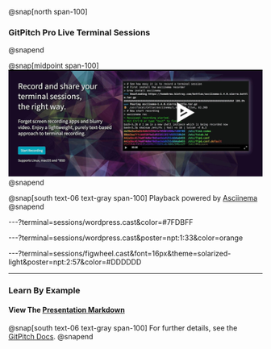 @snap[north span-100]
### GitPitch Pro Live Terminal Sessions
@snapend

@snap[midpoint span-100]
![](assets/img/asciinema-splash.jpg)
@snapend

@snap[south text-06 text-gray span-100]
Playback powered by [Asciinema](https://asciinema.org)
@snapend

---?terminal=sessions/wordpress.cast&color=#7FDBFF

---?terminal=sessions/wordpress.cast&poster=npt:1:33&color=orange

---?terminal=sessions/figwheel.cast&font=16px&theme=solarized-light&poster=npt:2:57&color=#DDDDDD

---

### Learn By Example
#### View The <a target="_blank" href="https://github.com/gitpitch/feature-demo/blob/terminal-sessions/PITCHME.md">Presentation Markdown</a>

@snap[south text-06 text-gray span-100]
For further details, see the [GitPitch Docs](https://gitpitch.com/docs/code-features/terminal-sessions).
@snapend
